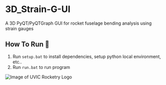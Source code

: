 # 3D_Strain-G-UI

A 3D PyQT/PyQTGraph GUI for rocket fuselage bending analysis using strain gauges

## How To Run :rocket:

1. Run `setup.bat` to install dependencies, setup python local environment, etc..
2. Run `run.bat` to run program

![Image of UVIC Rocketry Logo](https://avatars.githubusercontent.com/u/22313299?s=200&v=4)

